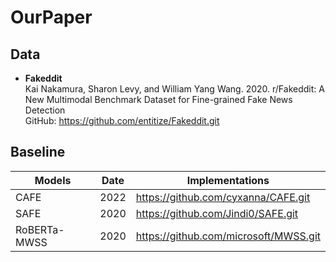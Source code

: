 # OurPaper

## Data
* **Fakeddit** \
Kai Nakamura, Sharon Levy, and William Yang Wang. 2020. r/Fakeddit: A New Multimodal Benchmark Dataset for Fine-grained Fake News Detection \
GitHub: https://github.com/entitize/Fakeddit.git 

## Baseline

| Models         | Date          | Implementations 
|----------------|---------------|--------------------------------------------------------------|
| CAFE           | 2022          | https://github.com/cyxanna/CAFE.git                          |
| SAFE           | 2020          | https://github.com/Jindi0/SAFE.git                           | 
| RoBERTa-MWSS   | 2020          | https://github.com/microsoft/MWSS.git                        |
